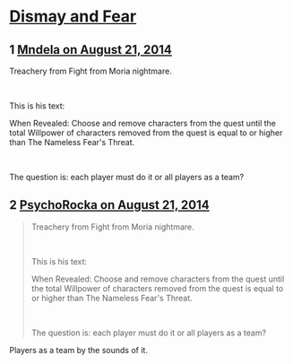 # [Dismay and Fear](https://community.fantasyflightgames.com/topic/114212-dismay-and-fear/)

## 1 [Mndela on August 21, 2014](https://community.fantasyflightgames.com/topic/114212-dismay-and-fear/?do=findComment&comment=1216172)

Treachery from Fight from Moria nightmare.

 

This is his text:

When Revealed: Choose and remove characters from the quest until the total Willpower of characters removed from the quest is equal to or higher than The Nameless Fear's Threat.

 

The question is: each player must do it or all players as a team?

## 2 [PsychoRocka on August 21, 2014](https://community.fantasyflightgames.com/topic/114212-dismay-and-fear/?do=findComment&comment=1216176)

> Treachery from Fight from Moria nightmare.
> 
>  
> 
> This is his text:
> 
> When Revealed: Choose and remove characters from the quest until the total Willpower of characters removed from the quest is equal to or higher than The Nameless Fear's Threat.
> 
>  
> 
> The question is: each player must do it or all players as a team?

Players as a team by the sounds of it.

